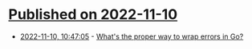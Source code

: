 # [Published on 2022-11-10](index.md)

* [2022-11-10, 10:47:05](https://lobste.rs/s/ppja9c/what_s_proper_way_wrap_errors_go) - [What's the proper way to wrap errors in Go?](https://youtu.be/MRbhtMptago)

